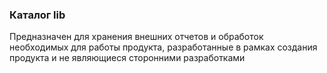 ### Каталог lib

Предназначен для хранения внешних отчетов и обработок необходимых для работы продукта, разработанные в рамках создания продукта и не являющиеся сторонними разработками
